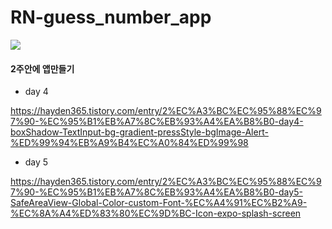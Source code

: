 # RN-guess_number_app

![](https://media.giphy.com/media/ZQkWcxMnDEwM6bcv10/giphy.gif)

#### 2주안에 앱만들기

- day 4

https://hayden365.tistory.com/entry/2%EC%A3%BC%EC%95%88%EC%97%90-%EC%95%B1%EB%A7%8C%EB%93%A4%EA%B8%B0-day4-boxShadow-TextInput-bg-gradient-pressStyle-bgImage-Alert-%ED%99%94%EB%A9%B4%EC%A0%84%ED%99%98

- day 5

https://hayden365.tistory.com/entry/2%EC%A3%BC%EC%95%88%EC%97%90-%EC%95%B1%EB%A7%8C%EB%93%A4%EA%B8%B0-day5-SafeAreaView-Global-Color-custom-Font-%EC%A4%91%EC%B2%A9-%EC%8A%A4%ED%83%80%EC%9D%BC-Icon-expo-splash-screen
